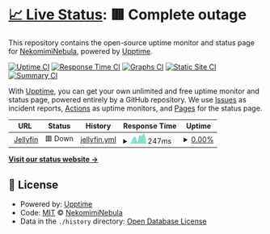 # [📈 Live Status](https://demo.upptime.js.org): <!--live status--> **🟥 Complete outage**

This repository contains the open-source uptime monitor and status page for [NekomimiNebula](https://demo.upptime.js.org), powered by [Upptime](https://github.com/upptime/upptime).

[![Uptime CI](https://github.com/NekomimiNebula/upptime/workflows/Uptime%20CI/badge.svg)](https://github.com/NekomimiNebula/upptime/actions?query=workflow%3A%22Uptime+CI%22)
[![Response Time CI](https://github.com/NekomimiNebula/upptime/workflows/Response%20Time%20CI/badge.svg)](https://github.com/NekomimiNebula/upptime/actions?query=workflow%3A%22Response+Time+CI%22)
[![Graphs CI](https://github.com/NekomimiNebula/upptime/workflows/Graphs%20CI/badge.svg)](https://github.com/NekomimiNebula/upptime/actions?query=workflow%3A%22Graphs+CI%22)
[![Static Site CI](https://github.com/NekomimiNebula/upptime/workflows/Static%20Site%20CI/badge.svg)](https://github.com/NekomimiNebula/upptime/actions?query=workflow%3A%22Static+Site+CI%22)
[![Summary CI](https://github.com/NekomimiNebula/upptime/workflows/Summary%20CI/badge.svg)](https://github.com/NekomimiNebula/upptime/actions?query=workflow%3A%22Summary+CI%22)

With [Upptime](https://upptime.js.org), you can get your own unlimited and free uptime monitor and status page, powered entirely by a GitHub repository. We use [Issues](https://github.com/NekomimiNebula/upptime/issues) as incident reports, [Actions](https://github.com/NekomimiNebula/upptime/actions) as uptime monitors, and [Pages](https://demo.upptime.js.org) for the status page.

<!--start: status pages-->
<!-- This summary is generated by Upptime (https://github.com/upptime/upptime) -->
<!-- Do not edit this manually, your changes will be overwritten -->
<!-- prettier-ignore -->
| URL | Status | History | Response Time | Uptime |
| --- | ------ | ------- | ------------- | ------ |
| <img alt="" src="https://icons.duckduckgo.com/ip3/jellyfin.catgirls.cyou.ico" height="13"> [Jellyfin](https://jellyfin.catgirls.cyou) | 🟥 Down | [jellyfin.yml](https://github.com/NekomimiNebula/upptime/commits/HEAD/history/jellyfin.yml) | <details><summary><img alt="Response time graph" src="./graphs/jellyfin/response-time-week.png" height="20"> 247ms</summary><br><a href="https://NekomimiNebula.github.io/upptime/history/jellyfin"><img alt="Response time 1072" src="https://img.shields.io/endpoint?url=https%3A%2F%2Fraw.githubusercontent.com%2FNekomimiNebula%2Fupptime%2FHEAD%2Fapi%2Fjellyfin%2Fresponse-time.json"></a><br><a href="https://NekomimiNebula.github.io/upptime/history/jellyfin"><img alt="24-hour response time 155" src="https://img.shields.io/endpoint?url=https%3A%2F%2Fraw.githubusercontent.com%2FNekomimiNebula%2Fupptime%2FHEAD%2Fapi%2Fjellyfin%2Fresponse-time-day.json"></a><br><a href="https://NekomimiNebula.github.io/upptime/history/jellyfin"><img alt="7-day response time 247" src="https://img.shields.io/endpoint?url=https%3A%2F%2Fraw.githubusercontent.com%2FNekomimiNebula%2Fupptime%2FHEAD%2Fapi%2Fjellyfin%2Fresponse-time-week.json"></a><br><a href="https://NekomimiNebula.github.io/upptime/history/jellyfin"><img alt="30-day response time 186" src="https://img.shields.io/endpoint?url=https%3A%2F%2Fraw.githubusercontent.com%2FNekomimiNebula%2Fupptime%2FHEAD%2Fapi%2Fjellyfin%2Fresponse-time-month.json"></a><br><a href="https://NekomimiNebula.github.io/upptime/history/jellyfin"><img alt="1-year response time 1023" src="https://img.shields.io/endpoint?url=https%3A%2F%2Fraw.githubusercontent.com%2FNekomimiNebula%2Fupptime%2FHEAD%2Fapi%2Fjellyfin%2Fresponse-time-year.json"></a></details> | <details><summary><a href="https://NekomimiNebula.github.io/upptime/history/jellyfin">0.00%</a></summary><a href="https://NekomimiNebula.github.io/upptime/history/jellyfin"><img alt="All-time uptime 77.06%" src="https://img.shields.io/endpoint?url=https%3A%2F%2Fraw.githubusercontent.com%2FNekomimiNebula%2Fupptime%2FHEAD%2Fapi%2Fjellyfin%2Fuptime.json"></a><br><a href="https://NekomimiNebula.github.io/upptime/history/jellyfin"><img alt="24-hour uptime 0.00%" src="https://img.shields.io/endpoint?url=https%3A%2F%2Fraw.githubusercontent.com%2FNekomimiNebula%2Fupptime%2FHEAD%2Fapi%2Fjellyfin%2Fuptime-day.json"></a><br><a href="https://NekomimiNebula.github.io/upptime/history/jellyfin"><img alt="7-day uptime 0.00%" src="https://img.shields.io/endpoint?url=https%3A%2F%2Fraw.githubusercontent.com%2FNekomimiNebula%2Fupptime%2FHEAD%2Fapi%2Fjellyfin%2Fuptime-week.json"></a><br><a href="https://NekomimiNebula.github.io/upptime/history/jellyfin"><img alt="30-day uptime 1.38%" src="https://img.shields.io/endpoint?url=https%3A%2F%2Fraw.githubusercontent.com%2FNekomimiNebula%2Fupptime%2FHEAD%2Fapi%2Fjellyfin%2Fuptime-month.json"></a><br><a href="https://NekomimiNebula.github.io/upptime/history/jellyfin"><img alt="1-year uptime 64.21%" src="https://img.shields.io/endpoint?url=https%3A%2F%2Fraw.githubusercontent.com%2FNekomimiNebula%2Fupptime%2FHEAD%2Fapi%2Fjellyfin%2Fuptime-year.json"></a></details>

<!--end: status pages-->

[**Visit our status website →**](https://nekomiminebula.github.io/upptime/)

## 📄 License

- Powered by: [Upptime](https://github.com/upptime/upptime)
- Code: [MIT](./LICENSE) © [NekomimiNebula](https://nekomiminebula.github.io/upptime/)
- Data in the `./history` directory: [Open Database License](https://opendatacommons.org/licenses/odbl/1-0/)
